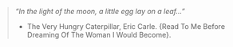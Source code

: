 
> _“In the light of the moon, a little egg lay on a leaf…”_
> - The Very Hungry Caterpillar, Eric Carle. {Read To Me Before Dreaming Of The Woman I Would Become}.





